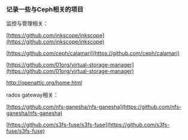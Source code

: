 ### 记录一些与Ceph相关的项目

监控与管理相关：

[https://github.com/inkscope/inkscope](https://github.com/inkscope/inkscope)

[https://github.com/ceph/calamari](https://github.com/ceph/calamari)

[https://github.com/01org/virtual-storage-manager](https://github.com/01org/virtual-storage-manager)

http://openattic.org/home.html

rados gateway相关：

[https://github.com/nfs-ganesha/nfs-ganesha](https://github.com/nfs-ganesha/nfs-ganesha)

[https://github.com/s3fs-fuse/s3fs-fuse](https://github.com/s3fs-fuse/s3fs-fuse)

